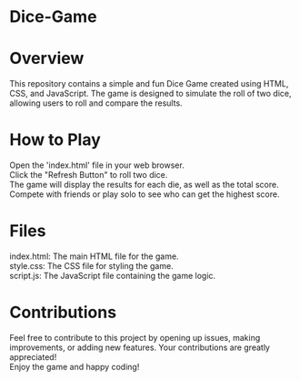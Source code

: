 # Dice-Game
# Overview

This repository contains a simple and fun Dice Game created using HTML, CSS, and JavaScript. The game is designed to simulate the roll of two dice, allowing users to roll and compare the results.

# How to Play
Open the 'index.html' file in your web browser.<br>
Click the "Refresh Button" to roll two dice.<br>
The game will display the results for each die, as well as the total score.<br>
Compete with friends or play solo to see who can get the highest score.

# Files
index.html: The main HTML file for the game.<br>
style.css: The CSS file for styling the game.<br>
script.js: The JavaScript file containing the game logic.

# Contributions
Feel free to contribute to this project by opening up issues, making improvements, or adding new features. Your contributions are greatly appreciated!<br>
Enjoy the game and happy coding!
